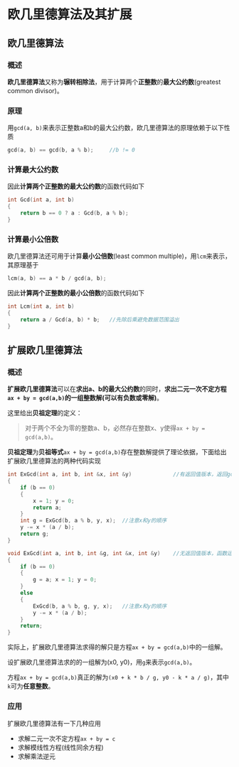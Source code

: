# 欧几里德算法及其扩展

## 欧几里德算法

### 概述

**欧几里德算法**又称为**辗转相除法**，用于计算两个**正整数**的**最大公约数**(greatest common divisor)。

### 原理

用`gcd(a, b)`来表示正整数a和b的最大公约数，欧几里德算法的原理依赖于以下性质
```cpp
gcd(a, b) == gcd(b, a % b);     //b != 0
```

### 计算最大公约数

因此**计算两个正整数的最大公约数**的函数代码如下
```cpp
int Gcd(int a, int b)
{
    return b == 0 ? a : Gcd(b, a % b);
}
```

### 计算最小公倍数

欧几里德算法还可用于计算**最小公倍数**(least common multiple)，用`lcm`来表示，其原理基于
```cpp
lcm(a, b) == a * b / gcd(a, b);
```

因此**计算两个正整数的最小公倍数**的函数代码如下
```cpp
int Lcm(int a, int b)
{
    return a / Gcd(a, b) * b;   //先除后乘避免数据范围溢出
}
```

## 扩展欧几里德算法

### 概述

**扩展欧几里德算法**可以在**求出a、b的最大公约数**的同时，**求出二元一次不定方程`ax + by = gcd(a,b)`的一组整数解(可以有负数或零解)**。

这里给出**贝祖定理**的定义：

> 对于两个不全为零的整数a、b，必然存在整数x、y使得`ax + by = gcd(a,b)`。

**贝祖定理**为**贝祖等式**`ax + by = gcd(a,b)`存在整数解提供了理论依据，下面给出扩展欧几里德算法的两种代码实现
```cpp
int ExGcd(int a, int b, int &x, int &y)             //有返回值版本，返回gcd(a,b)
{
    if (b == 0)
    {
        x = 1; y = 0;
        return a;
    }
    int g = ExGcd(b, a % b, y, x);  //注意x和y的顺序
    y -= x * (a / b);
    return g;
}

void ExGcd(int a, int b, int &g, int &x, int &y)    //无返回值版本，函数运行完毕后g为gcd(a,b)
{
    if (b == 0)
    {
        g = a; x = 1; y = 0;
    }
    else
    {
        ExGcd(b, a % b, g, y, x);   //注意x和y的顺序
        y -= x * (a / b);
    }
    return;
}
```

实际上，扩展欧几里德算法求得的解只是方程`ax + by = gcd(a,b)`中的一组解。

设扩展欧几里德算法求的的一组解为(x0, y0)，用`g`来表示`gcd(a,b)`。

方程`ax + by = gcd(a,b)`真正的解为`(x0 + k * b / g, y0 - k * a / g)`，其中`k`可为**任意整数**。

### 应用

扩展欧几里德算法有一下几种应用

* 求解二元一次不定方程`ax + by = c`
* 求解模线性方程(线性同余方程)
* 求解乘法逆元

